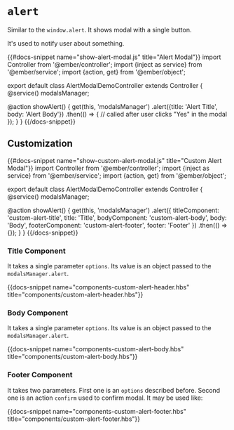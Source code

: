# `alert`

Similar to the `window.alert`. It shows modal with a single button.

It's used to notify user about something.

{{#docs-snippet name="show-alert-modal.js" title="Alert Modal"}}
import Controller from '@ember/controller';
import {inject as service} from '@ember/service';
import {action, get} from '@ember/object';

export default class AlertModalDemoController extends Controller {
  @service()
  modalsManager;

  @action
  showAlert() {
    get(this, 'modalsManager')
      .alert({title: 'Alert Title', body: 'Alert Body'})
      .then(() => {
        // called after user clicks "Yes" in the modal
      });
  }
}
{{/docs-snippet}}


## Customization

{{#docs-snippet name="show-custom-alert-modal.js" title="Custom Alert Modal"}}
import Controller from '@ember/controller';
import {inject as service} from '@ember/service';
import {action, get} from '@ember/object';

export default class AlertModalDemoController extends Controller {
  @service()
  modalsManager;

  @action
  showAlert() {
    get(this, 'modalsManager')
      .alert({
        titleComponent: 'custom-alert-title',
        title: 'Title',
        bodyComponent: 'custom-alert-body',
        body: 'Body',
        footerComponent: 'custom-alert-footer',
        footer: 'Footer'
      })
      .then(() => {});
  }
}
{{/docs-snippet}}

### Title Component

It takes a single parameter `options`. Its value is an object passed to the `modalsManager.alert`.

{{docs-snippet name="components-custom-alert-header.hbs" title="components/custom-alert-header.hbs"}}

### Body Component

It takes a single parameter `options`. Its value is an object passed to the `modalsManager.alert`.

{{docs-snippet name="components-custom-alert-body.hbs" title="components/custom-alert-body.hbs"}}

### Footer Component

It takes two parameters. First one is an `options` described before. Second one is an action `confirm` used to confirm modal. It may be used like:

{{docs-snippet name="components-custom-alert-footer.hbs" title="components/custom-alert-footer.hbs"}}

